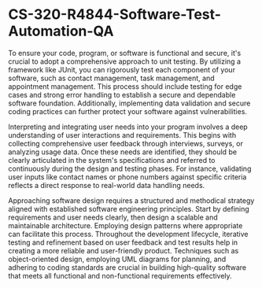 # CS-320-R4844-Software-Test-Automation-QA

To ensure your code, program, or software is functional and secure, it's crucial to adopt a comprehensive approach to unit testing. By utilizing a framework like JUnit, you can rigorously test each component of your software, such as contact management, task management, and appointment management. This process should include testing for edge cases and strong error handling to establish a secure and dependable software foundation. Additionally, implementing data validation and secure coding practices can further protect your software against vulnerabilities.

Interpreting and integrating user needs into your program involves a deep understanding of user interactions and requirements. This begins with collecting comprehensive user feedback through interviews, surveys, or analyzing usage data. Once these needs are identified, they should be clearly articulated in the system's specifications and referred to continuously during the design and testing phases. For instance, validating user inputs like contact names or phone numbers against specific criteria reflects a direct response to real-world data handling needs.

Approaching software design requires a structured and methodical strategy aligned with established software engineering principles. Start by defining requirements and user needs clearly, then design a scalable and maintainable architecture. Employing design patterns where appropriate can facilitate this process. Throughout the development lifecycle, iterative testing and refinement based on user feedback and test results help in creating a more reliable and user-friendly product. Techniques such as object-oriented design, employing UML diagrams for planning, and adhering to coding standards are crucial in building high-quality software that meets all functional and non-functional requirements effectively.
